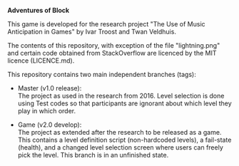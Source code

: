 **Adventures of Block**

This game is developed for the research project "The Use of Music Anticipation in Games" by Ivar Troost and Twan Veldhuis.

The contents of this repository, with exception of the file "lightning.png" and certain code obtained from StackOverflow are licenced by the MIT licence (LICENCE.md). 

This repository contains two main independent branches (tags):  

- Master (v1.0 release):  
The project as used in the research from 2016. Level selection is done using Test codes so that participants are ignorant about which level they play in which order.

- Game (v2.0 develop):  
The project as extended after the research to be released as a game.
This contains a level definition script (non-hardcoded levels), a fail-state (health), and a changed level selection screen where users can freely pick the level.
This branch is in an unfinished state.